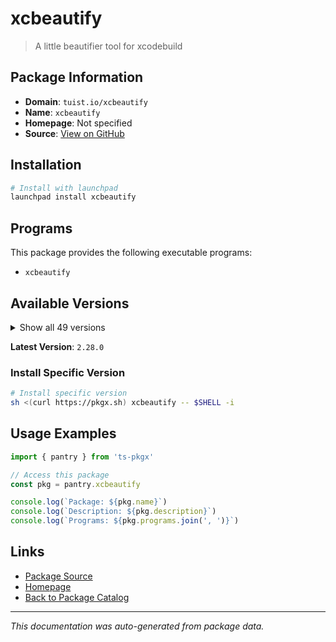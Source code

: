 # xcbeautify

> A little beautifier tool for xcodebuild

## Package Information

- **Domain**: `tuist.io/xcbeautify`
- **Name**: `xcbeautify`
- **Homepage**: Not specified
- **Source**: [View on GitHub](https://github.com/pkgxdev/pantry/tree/main/projects/tuist.io/xcbeautify/package.yml)

## Installation

```bash
# Install with launchpad
launchpad install xcbeautify
```

## Programs

This package provides the following executable programs:

- `xcbeautify`

## Available Versions

<details>
<summary>Show all 49 versions</summary>

- `2.28.0`, `2.27.0`, `2.26.0`, `2.25.1`, `2.25.0`
- `2.24.0`, `2.23.0`, `2.22.0`, `2.21.0`, `2.20.0`
- `2.19.0`, `2.18.0`, `2.17.0`, `2.16.1`, `2.16.0`
- `2.15.0`, `2.14.1`, `2.14.0`, `2.13.0`, `2.12.0`
- `2.11.0`, `2.10.1`, `2.10.0`, `2.9.0`, `2.7.0`
- `2.5.0`, `2.4.1`, `2.4.0`, `2.3.1`, `2.3.0`
- `2.2.0`, `2.1.1`, `2.1.0`, `2.0.1`, `2.0.0`
- `1.7.0`, `1.6.0`, `1.5.0`, `1.4.0`, `1.3.1`
- `1.3.0`, `1.2.0`, `1.1.1`, `1.1.0`, `1.0.1`
- `1.0.0`, `0.21.1`, `0.21.0`, `0.20.0`

</details>

**Latest Version**: `2.28.0`

### Install Specific Version

```bash
# Install specific version
sh <(curl https://pkgx.sh) xcbeautify -- $SHELL -i
```

## Usage Examples

```typescript
import { pantry } from 'ts-pkgx'

// Access this package
const pkg = pantry.xcbeautify

console.log(`Package: ${pkg.name}`)
console.log(`Description: ${pkg.description}`)
console.log(`Programs: ${pkg.programs.join(', ')}`)
```

## Links

- [Package Source](https://github.com/pkgxdev/pantry/tree/main/projects/tuist.io/xcbeautify/package.yml)
- [Homepage](#)
- [Back to Package Catalog](../../../package-catalog.md)

---

*This documentation was auto-generated from package data.*

